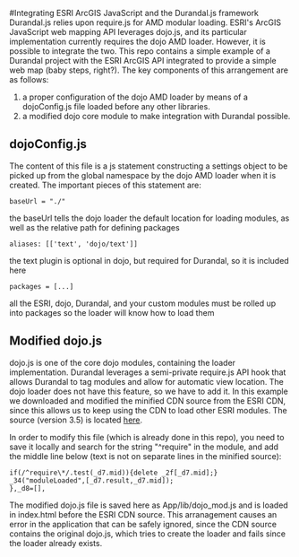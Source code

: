 ﻿#Integrating ESRI ArcGIS JavaScript and the Durandal.js framework
Durandal.js relies upon require.js for AMD modular loading. ESRI's ArcGIS JavaScript web 
mapping API leverages dojo.js, and its particular implementation currently requires the 
dojo AMD loader. However, it is possible to integrate the two. This repo contains a simple 
example of a Durandal project with the ESRI ArcGIS API integrated to provide a simple web 
map (baby steps, right?). The key components of this arrangement are as follows:

1. a proper configuration of the dojo AMD loader by means of a dojoConfig.js file loaded before any other libraries.
2. a modified dojo core module to make integration with Durandal possible.

## dojoConfig.js
The content of this file is a js statement constructing a settings object to be picked up from the global namespace
by the dojo AMD loader when it is created. The important pieces of this statement are:

    baseUrl = "./"

the baseUrl tells the dojo loader the default location for loading modules, as well as the relative path for defining packages

    aliases: [['text', 'dojo/text']]

the text plugin is optional in dojo, but required for Durandal, so it is included here

    packages = [...]

all the ESRI, dojo, Durandal, and your custom modules must be rolled up into packages so the loader will know how to load them

## Modified dojo.js

dojo.js is one of the core dojo modules, containing the loader implementation. Durandal leverages
a semi-private require.js API hook that allows Durandal to tag modules and allow for automatic view
location. The dojo loader does not have this feature, so we have to add it. In this example we 
downloaded and modified the minified CDN source from the ESRI CDN, since this allows us to keep using
the CDN to load other ESRI modules. The source (version 3.5) is located 
[here](http://serverapi.arcgisonline.com/jsapi/arcgis/3.5/js/dojo/dojo/dojo.js).

In order to modify this file (which is already done in this repo), you need to save it locally and
search for the string "^require" in the module, and add the middle line below (text is not on separate
lines in the minified source):

    if(/^require\*/.test(_d7.mid)){delete _2f[_d7.mid];} 
    _34("moduleLoaded",[_d7.result,_d7.mid]);
    },_d8=[],

The modified dojo.js file is saved here as App/lib/dojo_mod.js and is loaded in index.html before the 
ESRI CDN source. This arranagement causes an error in the application that can be safely ignored, 
since the CDN source contains the original dojo.js, which tries to create the loader and fails since
the loader already exists.